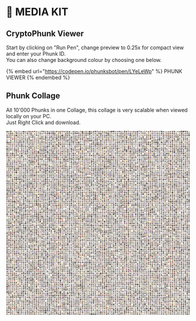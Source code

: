 # 🔘 MEDIA KIT

## CryptoPhunk Viewer

Start by clicking on "Run Pen", change preview to 0.25x for compact view and enter your Phunk ID.\
You can also change background colour by choosing one below.&#x20;

{% embed url="https://codepen.io/phunksbot/pen/LYeLeWp" %}
PHUNK VIEWER
{% endembed %}

## Phunk Collage

All 10'000 Phunks in one Collage, this collage is very scalable when viewed locally on your PC. \
Just Right Click and download.

![PHUNK COLLAGE](../../.gitbook/assets/phunks-all.png)
